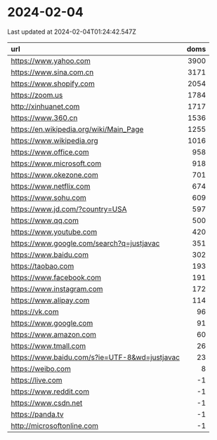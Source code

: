 # 2024-02-04

<!-- BEGIN -->
Last updated at 2024-02-04T01:24:42.547Z

url | doms
:- | -:
https://www.yahoo.com | 3900
https://www.sina.com.cn | 3171
https://www.shopify.com | 2054
https://zoom.us | 1784
http://xinhuanet.com | 1717
https://www.360.cn | 1536
https://en.wikipedia.org/wiki/Main_Page | 1255
https://www.wikipedia.org | 1016
https://www.office.com | 958
https://www.microsoft.com | 918
https://www.okezone.com | 701
https://www.netflix.com | 674
https://www.sohu.com | 609
https://www.jd.com/?country=USA | 597
https://www.qq.com | 500
https://www.youtube.com | 420
https://www.google.com/search?q=justjavac | 351
https://www.baidu.com | 302
https://taobao.com | 193
https://www.facebook.com | 191
https://www.instagram.com | 172
https://www.alipay.com | 114
https://vk.com | 96
https://www.google.com | 91
https://www.amazon.com | 60
https://www.tmall.com | 26
https://www.baidu.com/s?ie=UTF-8&wd=justjavac | 23
https://weibo.com | 8
https://live.com | -1
https://www.reddit.com | -1
https://www.csdn.net | -1
https://panda.tv | -1
http://microsoftonline.com | -1
<!-- END -->
